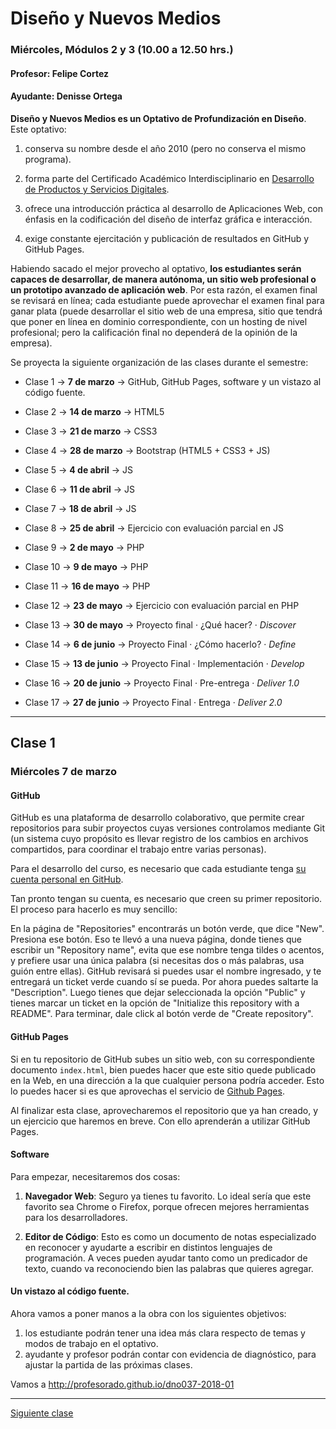# Diseño y Nuevos Medios
### Miércoles, Módulos 2 y 3 (10.00 a 12.50 hrs.)

#### Profesor: Felipe Cortez
#### Ayudante: Denisse Ortega

**Diseño y Nuevos Medios es un Optativo de Profundización en Diseño**. Este optativo:

1. conserva su nombre desde el año 2010 (pero no conserva el mismo programa).

2. forma parte del Certificado Académico Interdisciplinario en [Desarrollo de Productos y Servicios Digitales](http://formaciongeneral.uc.cl/certificados-academicos/interdisciplinarios/725-desarrollo-de-productos-y-servicios-digitales).

3. ofrece una introducción práctica al desarrollo de Aplicaciones Web, con énfasis en la codificación del diseño de interfaz gráfica e interacción.

4. exige constante ejercitación y publicación de resultados en GitHub y GitHub Pages.

Habiendo sacado el mejor provecho al optativo, **los estudiantes serán capaces de desarrollar, de manera autónoma, un sitio web profesional o un prototipo avanzado de aplicación web**. Por esta razón, el examen final se revisará en línea; cada estudiante puede aprovechar el examen final para ganar plata (puede desarrollar el sitio web de una empresa, sitio que tendrá que poner en línea en dominio correspondiente, con un hosting de nivel profesional; pero la calificación final no dependerá de la opinión de la empresa).

Se proyecta la siguiente organización de las clases durante el semestre:

- Clase 1 → **7 de marzo** → GitHub, GitHub Pages, software y un vistazo al código fuente. 

- Clase 2 → **14 de marzo** → HTML5

- Clase 3 → **21 de marzo** → CSS3

- Clase 4 → **28 de marzo** → Bootstrap (HTML5 + CSS3 + JS)

- Clase 5 → **4 de abril** → JS

- Clase 6 → **11 de abril** → JS

- Clase 7 → **18 de abril** → JS

- Clase 8 → **25 de abril** → Ejercicio con evaluación parcial en JS

- Clase 9 → **2 de mayo** → PHP

- Clase 10 → **9 de mayo** → PHP

- Clase 11 → **16 de mayo** → PHP

- Clase 12 → **23 de mayo** → Ejercicio con evaluación parcial en PHP

- Clase 13 → **30 de mayo** → Proyecto final · ¿Qué hacer? · *Discover*

- Clase 14 → **6 de junio** → Proyecto Final · ¿Cómo hacerlo? · *Define*

- Clase 15 → **13 de junio** → Proyecto Final · Implementación · *Develop*

- Clase 16 → **20 de junio** → Proyecto Final · Pre-entrega · *Deliver 1.0*

- Clase 17 → **27 de junio** → Proyecto Final · Entrega · *Deliver 2.0*

- - - - - - - - -

## Clase 1
### Miércoles 7 de marzo

#### GitHub 

GitHub es una plataforma de desarrollo colaborativo, que permite crear repositorios para subir proyectos cuyas versiones controlamos mediante Git (un sistema cuyo propósito es llevar registro de los cambios en archivos compartidos, para coordinar el trabajo entre varias personas).

Para el desarrollo del curso, es necesario que cada estudiante tenga [su cuenta personal en GitHub](https://github.com/join).

Tan pronto tengan su cuenta, es necesario que creen su primer repositorio. El proceso para hacerlo es muy sencillo: 

En la página de "Repositories" encontrarás un botón verde, que dice "New". Presiona ese botón. Eso te llevó a una nueva página, donde tienes que escribir un "Repository name", evita que ese nombre tenga tildes o acentos, y prefiere usar una única palabra (si necesitas dos o más palabras, usa guión entre ellas). GitHub revisará si puedes usar el nombre ingresado, y te entregará un ticket verde cuando sí se pueda. Por ahora puedes saltarte la "Description". Luego tienes que dejar seleccionada la opción "Public" y tienes marcar un ticket en la opción de "Initialize this repository with a README". Para terminar, dale click al botón verde de "Create repository".

#### GitHub Pages

Si en tu repositorio de GitHub subes un sitio web, con su correspondiente documento `index.html`, bien puedes hacer que este sitio quede publicado en la Web, en una dirección a la que cualquier persona podría acceder. Esto lo puedes hacer si es que aprovechas el servicio de [Github Pages](https://help.github.com/articles/what-is-github-pages/). 

Al finalizar esta clase, aprovecharemos el repositorio que ya han creado, y un ejercicio que haremos en breve. Con ello aprenderán a utilizar GitHub Pages.

#### Software 

Para empezar, necesitaremos dos cosas: 

1. **Navegador Web**: Seguro ya tienes tu favorito. Lo ideal sería que este favorito sea Chrome o Firefox, porque ofrecen mejores herramientas para los desarrolladores. 

2. **Editor de Código**: Esto es como un documento de notas especializado en reconocer y ayudarte a escribir en  distintos lenguajes de programación. A veces pueden ayudar tanto como un predicador de texto, cuando va reconociendo bien las palabras que quieres agregar.

#### Un vistazo al código fuente. 

Ahora vamos a poner manos a la obra con los siguientes objetivos: 

1. los estudiante podrán tener una idea más clara respecto de temas y modos de trabajo en el optativo.
2. ayudante y profesor podrán contar con evidencia de diagnóstico, para ajustar la partida de las próximas clases. 

Vamos a http://profesorado.github.io/dno037-2018-01

- - - - - 

[Siguiente clase](https://github.com/profesorfaco/dno037-2018-02)
